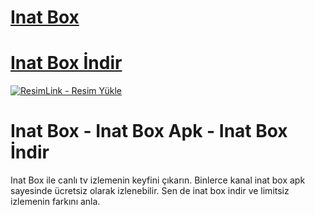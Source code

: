 # <a href="https://www.tamindir.com/indir/inat-box-izle-apk/">Inat Box</a>
# <a href="https://www.tamindir.com/indir/inat-box-izle-apk/">Inat Box İndir</a>

<a href="https://www.tamindir.com/indir/inat-box-izle-apk/" title="ResimLink - Resim Yükle"><img src="https://r.resimlink.com/Mi37vSpe1KB.jpg" title="ResimLink - Resim Yükle" alt="ResimLink - Resim Yükle"></a>

# Inat Box - Inat Box Apk - Inat Box İndir

Inat Box ile canlı tv izlemenin keyfini çıkarın. Binlerce kanal inat box apk sayesinde ücretsiz olarak izlenebilir. Sen de inat box indir ve limitsiz izlemenin farkını anla.
